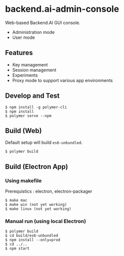 # backend.ai-admin-console

Web-based Backend.AI GUI console.

 * Administration mode
 * User mode

## Features
 * Key management
 * Session management
 * Experiments
 * Proxy mode to support various app environments

## Develop and Test

```
$ npm install -g polymer-cli
$ npm install
$ polymer serve --npm
```

## Build (Web)

Default setup will build `es6-unbundled`.

```
$ polymer build
```

## Build (Electron App)

### Using makefile

Prerequistics : electron, electron-packager

```
$ make mac
$ make win (not yet working)
$ make linux (not yet working)
```

### Manual run (using local Electron)

```
$ polymer build
$ cd build/es6-unbundled
$ npm install --only=prod
$ cd ../..
$ npm start
```
